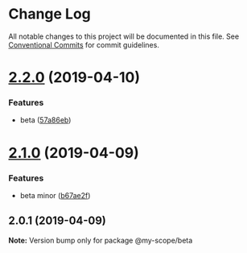 # Change Log

All notable changes to this project will be documented in this file.
See [Conventional Commits](https://conventionalcommits.org) for commit guidelines.

# [2.2.0](https://github.com/nodkz/lerna-conventional-commits-example/compare/v2.1.0...v2.2.0) (2019-04-10)


### Features

* beta ([57a86eb](https://github.com/nodkz/lerna-conventional-commits-example/commit/57a86eb))





# [2.1.0](https://github.com/nodkz/lerna-conventional-commits-example/compare/v2.0.2...v2.1.0) (2019-04-09)


### Features

* beta minor ([b67ae2f](https://github.com/nodkz/lerna-conventional-commits-example/commit/b67ae2f))





## 2.0.1 (2019-04-09)

**Note:** Version bump only for package @my-scope/beta
